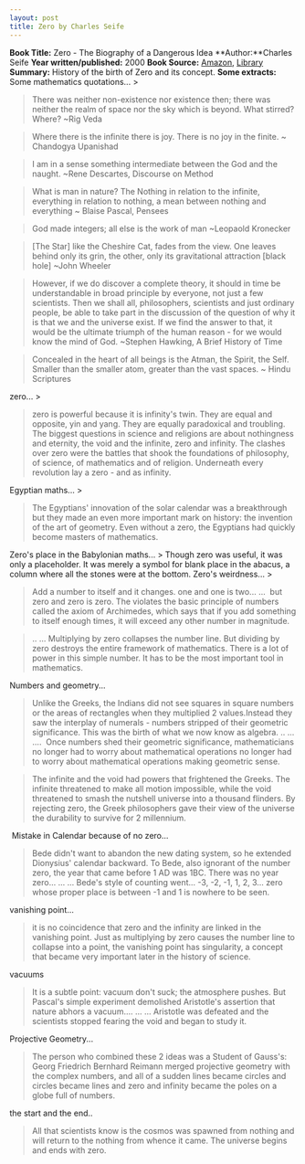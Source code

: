```yaml
---
layout: post
title: Zero by Charles Seife
---
```


**Book Title:** Zero - The Biography of a Dangerous Idea **Author:**Charles Seife **Year written/published:** 2000 **Book Source:** [Amazon](http://www.amazon.com/ZERO-BIOGRAPHY-DANGEROUS-Charles-Seife/dp/0285635867/ref=sr_1_5/105-4294929-8238850?ie=UTF8&s=books&qid=1183888754&sr=8-5), [Library](http://vistaweb.nlb.gov.sg/cgi-bin/cw_cgi?fullRecord+6520+3002+9558684+1+0) **Summary:** History of the birth of Zero and its concept. **Some extracts:** Some mathematics quotations... >  

> There was neither non-existence nor existence then; there was neither the realm of space nor the sky which is beyond. What stirred? Where? ~Rig Veda 

> Where there is the infinite there is joy. There is no joy in the finite. ~ Chandogya Upanishad

> I am in a sense something intermediate between the God and the naught. ~Rene Descartes, Discourse on Method

> What is man in nature? The Nothing in relation to the infinite, everything in relation to nothing, a mean between nothing and everything ~ Blaise Pascal, Pensees

> God made integers; all else is the work of man ~Leopaold Kronecker

> [The Star] like the Cheshire Cat, fades from the view. One leaves behind only its grin, the other, only its gravitational attraction [black hole] ~John Wheeler

> However, if we do discover a complete theory, it should in time be understandable in broad principle by everyone, not just a few scientists. Then we shall all, philosophers, scientists and just ordinary people, be able to take part in the discussion of the question of why it is that we and the universe exist. If we find the answer to that, it would be the ultimate triumph of the human reason - for we would know the mind of God. ~Stephen Hawking, A Brief History of Time

> Concealed in the heart of all beings is the Atman, the Spirit, the Self. Smaller than the smaller atom, greater than the vast spaces. ~ Hindu Scriptures

zero... >  

> zero is powerful because it is infinity's twin. They are equal and opposite, yin and yang. They are equally paradoxical and troubling. The biggest questions in science and religions are about nothingness and eternity, the void and the infinite, zero and infinity. The clashes over zero were the battles that shook the foundations of philosophy, of science, of mathematics and of religion. Underneath every revolution lay a zero - and as infinity.

Egyptian maths... >  

> The Egyptians' innovation of the solar calendar was a breakthrough but they made an even more important mark on history: the invention of the art of geometry. Even without a zero, the Egyptians had quickly become masters of mathematics.

Zero's place in the Babylonian maths... > Though zero was useful, it was only a placeholder. It was merely a symbol for blank place in the abacus, a column where all the stones were at the bottom.
Zero's weirdness... >  

> Add a number to itself and it changes. one and one is two... ...  but zero and zero is zero. The violates the basic principle of numbers called the axiom of Archimedes, which says that if you add something to itself enough times, it will exceed any other number in magnitude.

> .. ... Multiplying by zero collapses the number line. But dividing by zero destroys the entire framework of mathematics. There is a lot of power in this simple number. It has to be the most important tool in mathematics.

Numbers and geometry...

>  

> Unlike the Greeks, the Indians did not see squares in square numbers or the areas of rectangles when they multiplied 2 values.Instead they saw the interplay of numerals - numbers stripped of their geometric significance. This was the birth of what we now know as algebra. .. ... ....  Once numbers shed their geometric significance, mathematicians no longer had to worry about mathematical operations no longer had to worry about mathematical operations making geometric sense.

> The infinite and the void had powers that frightened the Greeks. The infinite threatened to make all motion impossible, while the void threatened to smash the nutshell universe into a thousand flinders. By rejecting zero, the Greek philosophers gave their view of the universe the durability to survive for 2 millennium.

 Mistake in Calendar because of no zero...

>  

> Bede didn't want to abandon the new dating system, so he extended Dionysius' calendar backward. To Bede, also ignorant of the number zero, the year that came before 1 AD was 1BC. There was no year zero... ... ... Bede's style of counting went... -3, -2, -1, 1, 2, 3... zero whose proper place is between -1 and 1 is nowhere to be seen.

vanishing point...

>  

> it is no coincidence that zero and the infinity are linked in the vanishing point. Just as multiplying by zero causes the number line to collapse into a point, the vanishing point has singularity, a concept that became very important later in the history of science.

vacuums

>  

> It is a subtle point: vacuum don't suck; the atmosphere pushes. But Pascal's simple experiment demolished Aristotle's assertion that nature abhors a vacuum.... ... ... Aristotle was defeated and the scientists stopped fearing the void and began to study it.

Projective Geometry...

>  

> The person who combined these 2 ideas was a Student of Gauss's: Georg Friedrich Bernhard Reimann merged projective geometry with the complex numbers, and all of a sudden lines became circles and circles became lines and zero and infinity became the poles on a globe full of numbers.     

the start and the end..

>  

> All that scientists know is the cosmos was spawned from nothing and will return to the nothing from whence it came. The universe begins and ends with zero.

